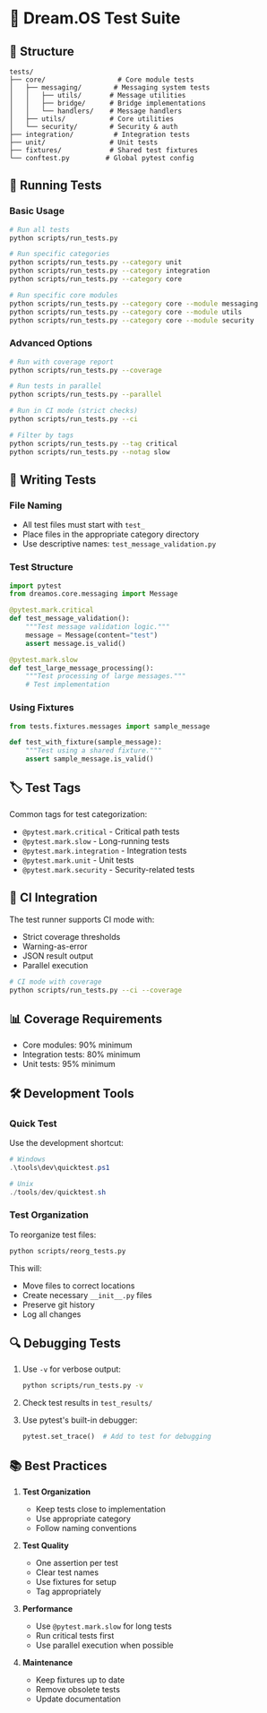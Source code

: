 # 🧪 Dream.OS Test Suite

## 📁 Structure

```
tests/
├── core/                  # Core module tests
│   ├── messaging/        # Messaging system tests
│   │   ├── utils/       # Message utilities
│   │   ├── bridge/      # Bridge implementations
│   │   └── handlers/    # Message handlers
│   ├── utils/           # Core utilities
│   └── security/        # Security & auth
├── integration/          # Integration tests
├── unit/                # Unit tests
├── fixtures/            # Shared test fixtures
└── conftest.py         # Global pytest config
```

## 🚀 Running Tests

### Basic Usage

```bash
# Run all tests
python scripts/run_tests.py

# Run specific categories
python scripts/run_tests.py --category unit
python scripts/run_tests.py --category integration
python scripts/run_tests.py --category core

# Run specific core modules
python scripts/run_tests.py --category core --module messaging
python scripts/run_tests.py --category core --module utils
python scripts/run_tests.py --category core --module security
```

### Advanced Options

```bash
# Run with coverage report
python scripts/run_tests.py --coverage

# Run tests in parallel
python scripts/run_tests.py --parallel

# Run in CI mode (strict checks)
python scripts/run_tests.py --ci

# Filter by tags
python scripts/run_tests.py --tag critical
python scripts/run_tests.py --notag slow
```

## 📝 Writing Tests

### File Naming

- All test files must start with `test_`
- Place files in the appropriate category directory
- Use descriptive names: `test_message_validation.py`

### Test Structure

```python
import pytest
from dreamos.core.messaging import Message

@pytest.mark.critical
def test_message_validation():
    """Test message validation logic."""
    message = Message(content="test")
    assert message.is_valid()

@pytest.mark.slow
def test_large_message_processing():
    """Test processing of large messages."""
    # Test implementation
```

### Using Fixtures

```python
from tests.fixtures.messages import sample_message

def test_with_fixture(sample_message):
    """Test using a shared fixture."""
    assert sample_message.is_valid()
```

## 🏷️ Test Tags

Common tags for test categorization:

- `@pytest.mark.critical` - Critical path tests
- `@pytest.mark.slow` - Long-running tests
- `@pytest.mark.integration` - Integration tests
- `@pytest.mark.unit` - Unit tests
- `@pytest.mark.security` - Security-related tests

## 🔧 CI Integration

The test runner supports CI mode with:

- Strict coverage thresholds
- Warning-as-error
- JSON result output
- Parallel execution

```bash
# CI mode with coverage
python scripts/run_tests.py --ci --coverage
```

## 📊 Coverage Requirements

- Core modules: 90% minimum
- Integration tests: 80% minimum
- Unit tests: 95% minimum

## 🛠️ Development Tools

### Quick Test

Use the development shortcut:

```powershell
# Windows
.\tools\dev\quicktest.ps1

# Unix
./tools/dev/quicktest.sh
```

### Test Organization

To reorganize test files:

```bash
python scripts/reorg_tests.py
```

This will:
- Move files to correct locations
- Create necessary `__init__.py` files
- Preserve git history
- Log all changes

## 🔍 Debugging Tests

1. Use `-v` for verbose output:
   ```bash
   python scripts/run_tests.py -v
   ```

2. Check test results in `test_results/`

3. Use pytest's built-in debugger:
   ```python
   pytest.set_trace()  # Add to test for debugging
   ```

## 📚 Best Practices

1. **Test Organization**
   - Keep tests close to implementation
   - Use appropriate category
   - Follow naming conventions

2. **Test Quality**
   - One assertion per test
   - Clear test names
   - Use fixtures for setup
   - Tag appropriately

3. **Performance**
   - Use `@pytest.mark.slow` for long tests
   - Run critical tests first
   - Use parallel execution when possible

4. **Maintenance**
   - Keep fixtures up to date
   - Remove obsolete tests
   - Update documentation 